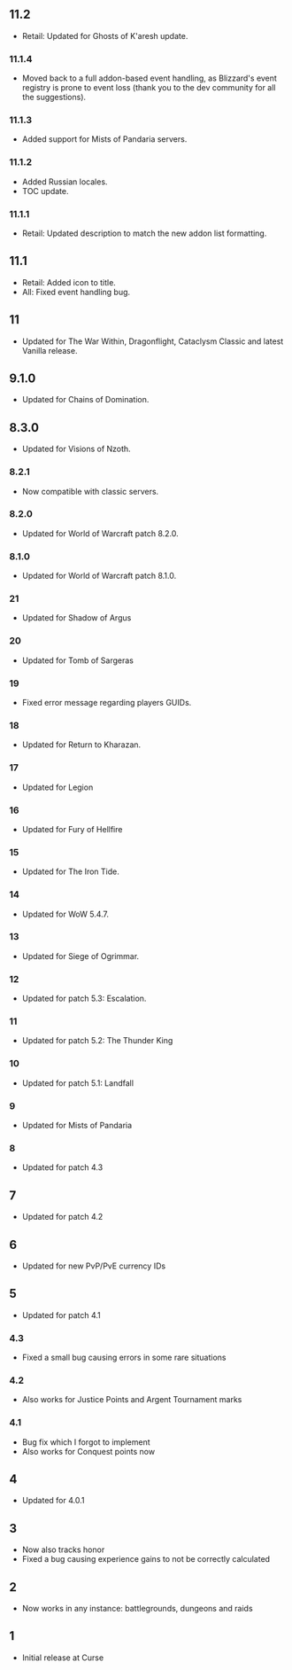 ## 11.2
* Retail: Updated for Ghosts of K'aresh update.

### 11.1.4
* Moved back to a full addon-based event handling, as Blizzard's event registry is prone to event loss (thank you to the dev community for all the suggestions).

### 11.1.3
* Added support for Mists of Pandaria servers.

### 11.1.2
* Added Russian locales.
* TOC update.

### 11.1.1
* Retail: Updated description to match the new addon list formatting.

## 11.1
* Retail: Added icon to title.
* All: Fixed event handling bug.

## 11
* Updated for The War Within, Dragonflight, Cataclysm Classic and latest Vanilla release.

## 9.1.0
* Updated for Chains of Domination.

## 8.3.0
* Updated for Visions of Nzoth.

### 8.2.1
* Now compatible with classic servers.

### 8.2.0
* Updated for World of Warcraft patch 8.2.0.

### 8.1.0
* Updated for World of Warcraft patch 8.1.0.

### 21
* Updated for Shadow of Argus

### 20
* Updated for Tomb of Sargeras

### 19
* Fixed error message regarding players GUIDs.

### 18
* Updated for Return to Kharazan.

### 17
* Updated for Legion

### 16
* Updated for Fury of Hellfire

### 15
* Updated for The Iron Tide.

### 14
* Updated for WoW 5.4.7.

### 13
* Updated for Siege of Ogrimmar.

### 12
* Updated for patch 5.3: Escalation.

### 11
* Updated for patch 5.2: The Thunder King

### 10
* Updated for patch 5.1: Landfall

### 9
* Updated for Mists of Pandaria

### 8
* Updated for patch 4.3

## 7
* Updated for patch 4.2

## 6
* Updated for new PvP/PvE currency IDs

## 5
* Updated for patch 4.1

### 4.3
* Fixed a small bug causing errors in some rare situations

### 4.2
* Also works for Justice Points and Argent Tournament marks

### 4.1
* Bug fix which I forgot to implement
* Also works for Conquest points now

## 4
* Updated for 4.0.1

## 3
* Now also tracks honor
* Fixed a bug causing experience gains to not be correctly calculated

## 2
* Now works in any instance: battlegrounds, dungeons and raids

## 1
* Initial release at Curse
